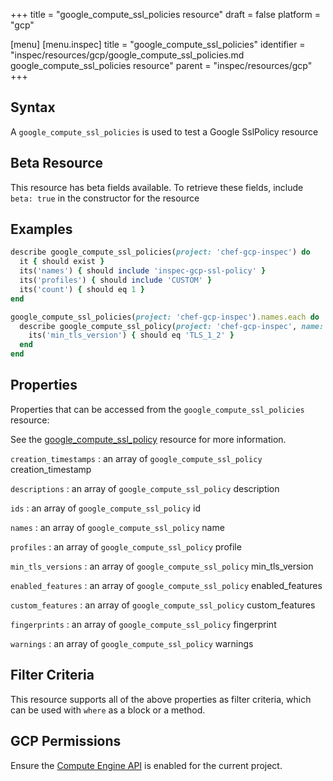 +++
title = "google_compute_ssl_policies resource"
draft = false
platform = "gcp"

[menu]
  [menu.inspec]
    title = "google_compute_ssl_policies"
    identifier = "inspec/resources/gcp/google_compute_ssl_policies.md google_compute_ssl_policies resource"
    parent = "inspec/resources/gcp"
+++

## Syntax

A `google_compute_ssl_policies` is used to test a Google SslPolicy resource

## Beta Resource

This resource has beta fields available. To retrieve these fields, include `beta: true` in the constructor for the resource

## Examples

```ruby
describe google_compute_ssl_policies(project: 'chef-gcp-inspec') do
  it { should exist }
  its('names') { should include 'inspec-gcp-ssl-policy' }
  its('profiles') { should include 'CUSTOM' }
  its('count') { should eq 1 }
end

google_compute_ssl_policies(project: 'chef-gcp-inspec').names.each do |policy_name|
  describe google_compute_ssl_policy(project: 'chef-gcp-inspec', name: policy_name) do
    its('min_tls_version') { should eq 'TLS_1_2' }
  end
end
```

## Properties

Properties that can be accessed from the `google_compute_ssl_policies` resource:

See the [google_compute_ssl_policy](/inspec/resources/google_compute_ssl_policy/#properties) resource for more information.

`creation_timestamps`
: an array of `google_compute_ssl_policy` creation_timestamp

`descriptions`
: an array of `google_compute_ssl_policy` description

`ids`
: an array of `google_compute_ssl_policy` id

`names`
: an array of `google_compute_ssl_policy` name

`profiles`
: an array of `google_compute_ssl_policy` profile

`min_tls_versions`
: an array of `google_compute_ssl_policy` min_tls_version

`enabled_features`
: an array of `google_compute_ssl_policy` enabled_features

`custom_features`
: an array of `google_compute_ssl_policy` custom_features

`fingerprints`
: an array of `google_compute_ssl_policy` fingerprint

`warnings`
: an array of `google_compute_ssl_policy` warnings

## Filter Criteria

This resource supports all of the above properties as filter criteria, which can be used
with `where` as a block or a method.

## GCP Permissions

Ensure the [Compute Engine API](https://console.cloud.google.com/apis/library/compute.googleapis.com/) is enabled for the current project.
